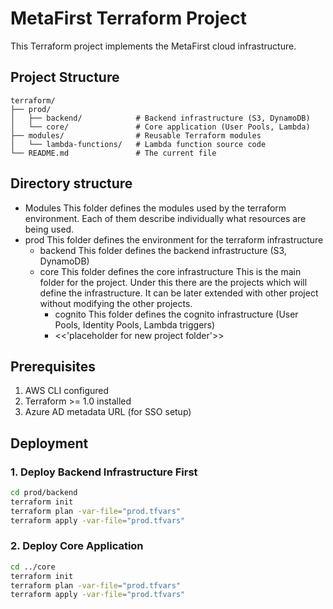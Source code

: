 # MetaFirst Terraform Project

This Terraform project implements the MetaFirst cloud infrastructure.

## Project Structure

```
terraform/
├── prod/
│   ├── backend/            # Backend infrastructure (S3, DynamoDB)
│   └── core/               # Core application (User Pools, Lambda)
├── modules/                # Reusable Terraform modules
│   └── lambda-functions/   # Lambda function source code
└── README.md               # The current file
```

## Directory structure

- Modules
  This folder defines the modules used by the terraform environment. 
  Each of them describe individually what resources are being used.
- prod
  This folder defines the environment for the terraform infrastructure
  - backend
    This folder defines the backend infrastructure (S3, DynamoDB)
  - core
    This folder defines the core infrastructure
    This is the main folder for the project.
    Under this there are the projects which will define the infrastructure.
    It can be later extended with other project without modifying the other projects.
    - cognito
      This folder defines the cognito infrastructure (User Pools, Identity Pools, Lambda triggers)
    - <<'placeholder for new project folder'>>


## Prerequisites

1. AWS CLI configured
2. Terraform >= 1.0 installed
3. Azure AD metadata URL (for SSO setup)

## Deployment

### 1. Deploy Backend Infrastructure First

```bash
cd prod/backend
terraform init
terraform plan -var-file="prod.tfvars"
terraform apply -var-file="prod.tfvars"
```

### 2. Deploy Core Application

```bash
cd ../core
terraform init
terraform plan -var-file="prod.tfvars"
terraform apply -var-file="prod.tfvars"
```



